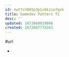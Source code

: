 ```yaml
---
id: nwtfch085p3p1xbkziw7qvk
title: Gamedev Patters TS
desc: ''
updated: 1672668019008
created: 1672667775263
---
```


#url

- 
